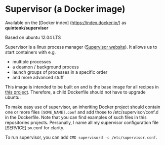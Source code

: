Supervisor (a Docker image)
===========================

Available on the [Docker index] (https://index.docker.io/) as **quintenk/supervisor**

Based on ubuntu 12.04 LTS

Supervisor is a linux process manager ([Supervisor website](http://supervisord.org/ "Supervisor website")). It allows us to start containers with e.g.
- multiple processes
- a deamon / background process
- launch groups of processes in a specific order
- and more advanced stuff

This image is intended to be built on and is the base image for all recipes in [this project](https://github.com/Krijger/docker-cookbooks). Therefore, a child Dockerfile should not have to upgrade ubuntu.

To make easy use of supervisor, an inheriting Docker project should contain one or more files `[SOME_NAME].conf` and add those to /etc/supervisor/conf.d in the Dockerfile. Note that you can find examples of such files in this repositories projects. Personally, I name all my supervisor configuration file [SERVICE].sv.conf for clarity.

To run supervisor, you can add `CMD supervisord -c /etc/supervisor.conf`.


